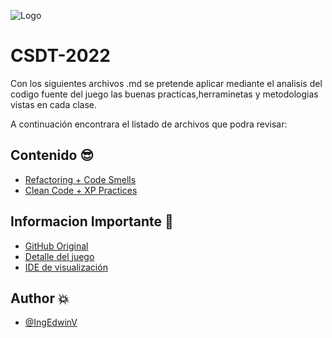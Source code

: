 ![Logo](https://upload.wikimedia.org/wikipedia/commons/thumb/0/0f/Logo_de_la_Escuela_Colombiana_de_Ingenier%C3%ADa.svg/2560px-Logo_de_la_Escuela_Colombiana_de_Ingenier%C3%ADa.svg.png)


# CSDT-2022

Con los siguientes archivos .md se pretende aplicar mediante el analisis del codigo fuente del juego las buenas practicas,herraminetas y metodologias vistas en cada clase.

A continuación encontrara el listado de archivos que podra revisar:


## Contenido 😎

- [Refactoring + Code Smells](https://github.com/IngEdwinV/wbt/blob/codeSmellRefactoring/Readmes/Refactoring%20%2B%20Code%20Smells.md)
- [Clean Code + XP Practices](https://github.com/IngEdwinV/wbt/blob/codeSmellRefactoring/Readmes/Clean%20Code%20%2B%20XP%20Practices.md)

## Informacion Importante 👀

 - [GitHub Original](https://github.com/awlzac/wbt)
 - [Detalle del juego](https://github.com/awlzac/wbt/blob/master/README.md)
 - [IDE de visualización](https://www.jetbrains.com/es-es/idea/download/)


## Author 💥

- [@IngEdwinV](https://github.com/IngEdwinV)

